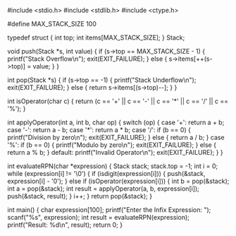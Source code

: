 #include <stdio.h>
#include <stdlib.h>
#include <ctype.h>

#define MAX_STACK_SIZE 100

typedef struct {
    int top;
    int items[MAX_STACK_SIZE];
} Stack;

void push(Stack *s, int value) {
    if (s->top == MAX_STACK_SIZE - 1) {
        printf("Stack Overflow\n");
        exit(EXIT_FAILURE);
    } else {
        s->items[++(s->top)] = value;
    }
}

int pop(Stack *s) {
    if (s->top == -1) {
        printf("Stack Underflow\n");
        exit(EXIT_FAILURE);
    } else {
        return s->items[(s->top)--];
    }
}

int isOperator(char c) {
    return (c == '+' || c == '-' || c == '*' || c == '/' || c == '%');
}

int applyOperator(int a, int b, char op) {
    switch (op) {
        case '+':
            return a + b;
        case '-':
            return a - b;
        case '*':
            return a * b;
        case '/':
            if (b == 0) {
                printf("Division by zero\n");
                exit(EXIT_FAILURE);
            } else {
                return a / b;
            }
        case '%':
            if (b == 0) {
                printf("Modulo by zero\n");
                exit(EXIT_FAILURE);
            } else {
                return a % b;
            }
        default:
            printf("Invalid Operator\n");
            exit(EXIT_FAILURE);
    }
}

int evaluateRPN(char *expression) {
    Stack stack;
    stack.top = -1;
    int i = 0;
    while (expression[i] != '\0') {
        if (isdigit(expression[i])) {
            push(&stack, expression[i] - '0');
        } else if (isOperator(expression[i])) {
            int b = pop(&stack);
            int a = pop(&stack);
            int result = applyOperator(a, b, expression[i]);
            push(&stack, result);
        }
        i++;
    }
    return pop(&stack);
}

int main() {
    char expression[100];
    printf("Enter the Infix Expression: ");
    scanf("%s", expression);
    int result = evaluateRPN(expression);
    printf("Result: %d\n", result);
    return 0;
}
